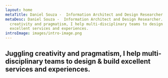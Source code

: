 ```yaml
---
layout: home
metaTitle: Daniel Souza -  Information Architect and Design Researcher
metaDesc: Daniel Souza -  Information Architect and Design Researcher. Jiggling
  creativity and pragmatism, I help multi-disciplinary teams to design & build
  excellent services and experiences.
introImage: images/intro-image.png
---
```


## Juggling creativity and pragmatism, I help multi-disciplinary teams to design & build excellent services and experiences.
